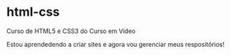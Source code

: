 # html-css
 Curso de HTML5 e CSS3 do Curso em Video

Estou aprendedendo a criar sites e agora vou gerenciar meus respositórios!